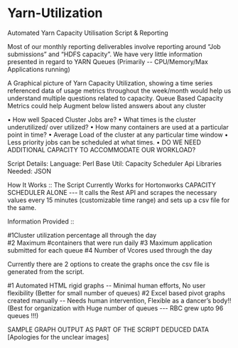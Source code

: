 # Yarn-Utilization
Automated Yarn Capacity Utilisation Script &amp; Reporting

Most of our monthly reporting deliverables involve reporting around “Job submissions” and “HDFS capacity”.
We have very little information presented in regard to YARN Queues (Primarily -- CPU/Memory/Max Applications running)


A Graphical picture of Yarn Capacity Utilization, showing a time series referenced data of usage metrics throughout the week/month would help us understand multiple questions related to capacity. 
Queue Based Capacity Metrics could help Augment below listed answers about any cluster

•	How well Spaced Cluster Jobs are?
•	What times is the cluster underutilized/ over utilized?
•	How many containers are used at a particular point in time? 
•	Average Load of the cluster at any particular time window
•	Less priority jobs can be scheduled at what times.
•	DO WE NEED ADDITIONAL CAPACITY TO ACCOMMODATE OUR WORKLOAD?

Script Details: 
Language: Perl
Base Util: Capacity Scheduler Api
Libraries Needed: JSON

How It Works ::
The Script Currently Works for Hortonworks CAPACITY SCHEDULER ALONE --- It calls the Rest API and scrapes the necessary values every 15 minutes (customizable time range) and sets up a csv file for the same. 

Information Provided ::

#1Cluster utilization percentage all through the day   
#2 Maximum #containers that were run daily 
#3 Maximum application submitted for each queue 
#4 Number of Vcores used through the day

Currently there are 2 options to create the graphs once the csv file is generated from the script.

#1 Automated HTML rigid graphs 		-- Minimal human efforts, No user flexibility (Better for small number of queues)
#2 Excel based pivot graphs created manually	-- Needs human intervention, Flexible as a dancer’s body!! (Best for organization with Huge number of queues --- RBC grew upto 96 queues !!!)

SAMPLE GRAPH OUTPUT AS PART OF THE SCRIPT DEDUCED DATA [Apologies for the unclear images]

 


